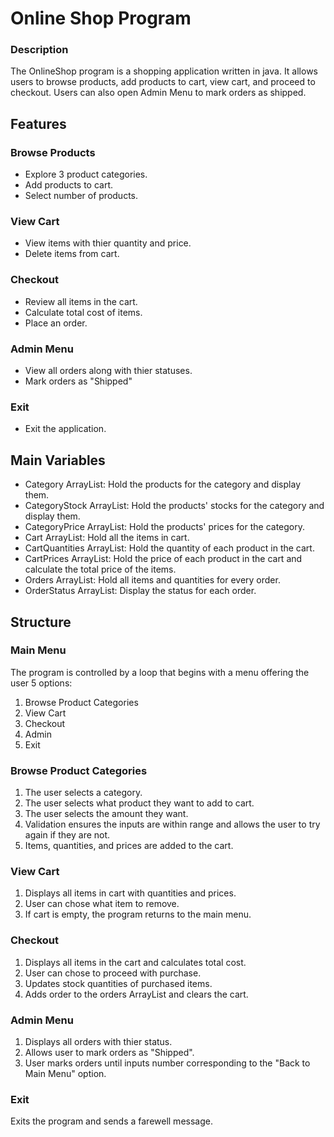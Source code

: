 # Online Shop Program
### Description
The OnlineShop program is a shopping application written in java. It allows users to browse products, add products to cart, view cart, and proceed to checkout. Users can also open Admin Menu to mark orders as shipped.

## Features
### Browse Products
- Explore 3 product categories.
- Add products to cart.
- Select number of products.
### View Cart
- View items with thier quantity and price.
- Delete items from cart.
### Checkout
- Review all items in the cart.
- Calculate total cost of items.
- Place an order.
### Admin Menu
- View all orders along with thier statuses.
- Mark orders as "Shipped"
### Exit
- Exit the application.

## Main Variables
- Category ArrayList: Hold the products for the category and display them.
- CategoryStock ArrayList: Hold the products' stocks for the category and display them.
- CategoryPrice ArrayList: Hold the products' prices for the category.
- Cart ArrayList: Hold all the items in cart.
- CartQuantities ArrayList: Hold the quantity of each product in the cart. 
- CartPrices ArrayList: Hold the price of each product in the cart and calculate the total price of the items.
- Orders ArrayList: Hold all items and quantities for every order.
- OrderStatus ArrayList: Display the status for each order.

## Structure
### Main Menu
The program is controlled by a loop that begins with a menu offering the user 5 options:
1. Browse Product Categories
2. View Cart
3. Checkout
4. Admin
5. Exit

### Browse Product Categories
1. The user selects a category.
2. The user selects what product they want to add to cart.
3. The user selects the amount they want.
4. Validation ensures the inputs are within range and allows the user to try again if they are not.
5. Items, quantities, and prices are added to the cart.

### View Cart
1. Displays all items in cart with quantities and prices.
2. User can chose what item to remove.
3. If cart is empty, the program returns to the main menu.

### Checkout
1. Displays all items in the cart and calculates total cost.
2. User can chose to proceed with purchase.
3. Updates stock quantities of purchased items.
4. Adds order to the orders ArrayList and clears the cart.

### Admin Menu
1. Displays all orders with thier status.
2. Allows user to mark orders as "Shipped".
3. User marks orders until inputs number corresponding to the "Back to Main Menu" option.

### Exit
Exits the program and sends a farewell message.
